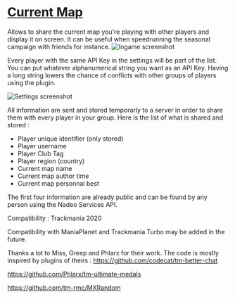 # [Current Map](https://openplanet.dev/)

  

Allows to share the current map you're playing with other players and display it on screen. It can be useful when speedrunning the seasonal campaign with friends for instance.
![Ingame screenshot](https://i.imgur.com/rU4WQlQ.png)

Every player with the same API Key in the settings will be part of the list. You can put whatever alphanumerical string you want as an API Key. Having a long string lowers the chance of conflicts with other groups of players using the plugin.

![Settings screenshot](https://i.imgur.com/kcnF2Oc.png)

All information are sent and stored temporarly to a server in order to share them with every player in your group. Here is the list of what is shared and stored :

 - Player unique identifier (only stored)
 - Player username
 - Player Club Tag
 - Player region (country)
 - Current map name
 - Current map author time
 - Current map personnal best

The first four information are already public and can be found by any person using the Nadeo Services API.

Compatibility : Trackmania 2020

Compatibility with ManiaPlanet and Trackmania Turbo may be added in the future.

Thanks a lot to Miss, Greep and Phlarx for their work. The code is mostly inspired by plugins of theirs :
https://github.com/codecat/tm-better-chat

https://github.com/Phlarx/tm-ultimate-medals

https://github.com/tm-rmc/MXRandom
